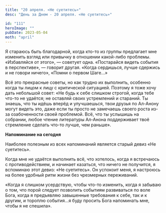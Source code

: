 ```yaml
---
title: "20 апреля. «Не суетитесь»"
desc: "День за Днем - 20 апреля. «Не суетитесь»"

id: "111"
heroImage: ""
pubDate: 2023-05-04
moth: "april"
---
```


Я стараюсь быть благодарной, когда кто-то из группы предлагает мне изменить
взгляд или привычку в отношении какой-либо проблемы. «Избавляйся от этого», —
советует одна. «Постарайся видеть события в перспективе», — говорит другая.
«Когда сердишься, лучше сдержись и не говори ничего», «Помни о первом Шаге…»

Всё это прекрасные советы, но как трудно их выполнить, особенно когда ты лицом
к лицу с критической ситуацией. Поэтому я тоже хочу дать небольшой совет: «Не
будь к себе слишком строгой, когда тебе что-то не удаётся; не оставляй своих
устремлений и стараний. Ты знаешь, что ты идёшь вперёд и улучшаешься, твои
друзья по Ал-Анону могут видеть это, даже если ты просто не замечаешь своего
роста из-за озабоченности своей проблемой. Всё, что ты услышишь на собрании,
любое чтение литературы Ал-Анона поддерживает твоё стремление сделать что-то
лучше, чем раньше».

**Напоминание на сегодня**

Наиболее полезным из всех напоминаний является старый девиз «Не суетитесь».

Когда мне не удаётся выполнить всё, что хотелось, когда я встречаюсь с
противодействием, и начинает казаться, что ничего не получится, я вспоминаю
этот девиз: «Не суетитесь». Он успокоит меня, я настроюсь на более удобный
ритм жизни без чрезмерных переживаний.

«Когда я слишком усердствую, чтобы что-то изменить, когда я забываю о том, что
порой следует позволить событиям развиваться по воле Бога, когда я предъявляю
завышенные требования к себе, так и к другим, и тороплю события…я буду просить
Бога напоминать мне, чтобы я не спешила».

